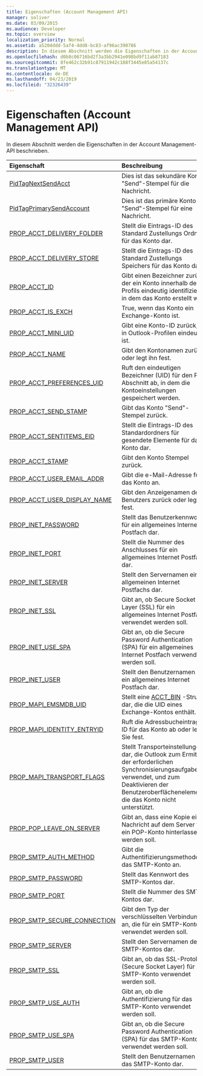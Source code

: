 ```yaml
---
title: Eigenschaften (Account Management API)
manager: soliver
ms.date: 03/09/2015
ms.audience: Developer
ms.topic: overview
localization_priority: Normal
ms.assetid: a5204ddd-5af4-4dd8-bc83-af96ac390786
description: In diesem Abschnitt werden die Eigenschaften in der Account Management-API beschrieben.
ms.openlocfilehash: d0b8c06716bd2f3a3bb2941e098bd9f11ab87183
ms.sourcegitcommit: 8fe462c32b91c87911942c188f3445e85a54137c
ms.translationtype: MT
ms.contentlocale: de-DE
ms.lasthandoff: 04/23/2019
ms.locfileid: "32326439"
---
```

# <a name="properties-account-management-api"></a>Eigenschaften (Account Management API)

In diesem Abschnitt werden die Eigenschaften in der Account Management-API beschrieben.
  
|**Eigenschaft**|**Beschreibung**|
|:-----|:-----|
|[PidTagNextSendAcct](pidtagnextsendacct.md) <br/> |Dies ist das sekundäre Konto "Send"-Stempel für die Nachricht.  <br/> |
|[PidTagPrimarySendAccount](pidtagprimarysendaccount.md) <br/> |Dies ist das primäre Konto "Send"-Stempel für eine Nachricht.  <br/> |
|[PROP_ACCT_DELIVERY_FOLDER](prop_acct_delivery_folder.md) <br/> |Stellt die Eintrags-ID des Standard Zustellungs Ordners für das Konto dar.  <br/> |
|[PROP_ACCT_DELIVERY_STORE](prop_acct_delivery_store.md) <br/> |Stellt die Eintrags-ID des Standard Zustellungs Speichers für das Konto dar.  <br/> |
|[PROP_ACCT_ID](prop_acct_id.md) <br/> |Gibt einen Bezeichner zurück, der ein Konto innerhalb des Profils eindeutig identifiziert, in dem das Konto erstellt wird.  <br/> |
|[PROP_ACCT_IS_EXCH](prop_acct_is_exch.md) <br/> |True, wenn das Konto ein Exchange-Konto ist.  <br/> |
|[PROP_ACCT_MINI_UID](prop_acct_mini_uid.md) <br/> |Gibt eine Konto-ID zurück, die in Outlook-Profilen eindeutig ist.  <br/> |
|[PROP_ACCT_NAME](prop_acct_name.md) <br/> |Gibt den Kontonamen zurück oder legt ihn fest.  <br/> |
|[PROP_ACCT_PREFERENCES_UID](prop_acct_preferences_uid.md) <br/> |Ruft den eindeutigen Bezeichner (UID) für den Profil Abschnitt ab, in dem die Kontoeinstellungen gespeichert werden.  <br/> |
|[PROP_ACCT_SEND_STAMP](prop_acct_send_stamp.md) <br/> |Gibt das Konto "Send"-Stempel zurück.  <br/> |
|[PROP_ACCT_SENTITEMS_EID](prop_acct_sentitems_eid.md) <br/> |Stellt die Eintrags-ID des Standardordners für gesendete Elemente für das Konto dar.  <br/> |
|[PROP_ACCT_STAMP](prop_acct_stamp.md) <br/> |Gibt den Konto Stempel zurück.  <br/> |
|[PROP_ACCT_USER_EMAIL_ADDR](prop_acct_user_email_addr.md) <br/> |Gibt die e-Mail-Adresse für das Konto an.  <br/> |
|[PROP_ACCT_USER_DISPLAY_NAME](prop_acct_user_display_name.md) <br/> |Gibt den Anzeigenamen des Benutzers zurück oder legt ihn fest.  <br/> |
|[PROP_INET_PASSWORD](prop_inet_password.md) <br/> |Stellt das Benutzerkennwort für ein allgemeines Internet Postfach dar.  <br/> |
|[PROP_INET_PORT](prop_inet_port.md) <br/> |Stellt die Nummer des Anschlusses für ein allgemeines Internet Postfach dar.  <br/> |
|[PROP_INET_SERVER](prop_inet_server.md) <br/> |Stellt den Servernamen eines allgemeinen Internet Postfachs dar.  <br/> |
|[PROP_INET_SSL](prop_inet_ssl.md) <br/> |Gibt an, ob Secure Socket Layer (SSL) für ein allgemeines Internet Postfach verwendet werden soll.  <br/> |
|[PROP_INET_USE_SPA](prop_inet_use_spa.md) <br/> |Gibt an, ob die Secure Password Authentication (SPA) für ein allgemeines Internet Postfach verwendet werden soll.  <br/> |
|[PROP_INET_USER](prop_inet_user.md) <br/> |Stellt den Benutzernamen für ein allgemeines Internet Postfach dar.  <br/> |
|[PROP_MAPI_EMSMDB_UID](prop_mapi_emsmdb_uid.md) <br/> |Stellt eine [ACCT_BIN](acct_bin.md) -Struktur dar, die die UID eines Exchange-Kontos enthält.  <br/> |
|[PROP_MAPI_IDENTITY_ENTRYID](prop_mapi_identity_entryid.md) <br/> |Ruft die Adressbucheintrags-ID für das Konto ab oder legt Sie fest.  <br/> |
|[PROP_MAPI_TRANSPORT_FLAGS](prop_mapi_transport_flags.md) <br/> |Stellt Transporteinstellungen dar, die Outlook zum Ermitteln der erforderlichen Synchronisierungsaufgaben verwendet, und zum Deaktivieren der Benutzeroberflächenelemente, die das Konto nicht unterstützt.  <br/> |
|[PROP_POP_LEAVE_ON_SERVER](prop_pop_leave_on_server.md) <br/> |Gibt an, dass eine Kopie einer Nachricht auf dem Server für ein POP-Konto hinterlassen werden soll.  <br/> |
|[PROP_SMTP_AUTH_METHOD](prop_smtp_auth_method.md) <br/> |Gibt die Authentifizierungsmethode für das SMTP-Konto an.  <br/> |
|[PROP_SMTP_PASSWORD](prop_smtp_password.md) <br/> |Stellt das Kennwort des SMTP-Kontos dar.  <br/> |
|[PROP_SMTP_PORT](prop_smtp_port.md) <br/> |Stellt die Nummer des SMTP-Kontos dar.  <br/> |
|[PROP_SMTP_SECURE_CONNECTION](prop_smtp_secure_connection.md) <br/> |Gibt den Typ der verschlüsselten Verbindung an, die für ein SMTP-Konto verwendet werden soll.  <br/> |
|[PROP_SMTP_SERVER](prop_smtp_server.md) <br/> |Stellt den Servernamen des SMTP-Kontos dar.  <br/> |
|[PROP_SMTP_SSL](prop_smtp_ssl.md) <br/> |Gibt an, ob das SSL-Protokoll (Secure Socket Layer) für das SMTP-Konto verwendet werden soll.  <br/> |
|[PROP_SMTP_USE_AUTH](prop_smtp_use_auth.md) <br/> |Gibt an, ob die Authentifizierung für das SMTP-Konto verwendet werden soll.  <br/> |
|[PROP_SMTP_USE_SPA](prop_smtp_use_spa.md) <br/> |Gibt an, ob die Secure Password Authentication (SPA) für das SMTP-Konto verwendet werden soll.  <br/> |
|[PROP_SMTP_USER](prop_smtp_user.md) <br/> |Stellt den Benutzernamen für das SMTP-Konto dar.  <br/> |
   

